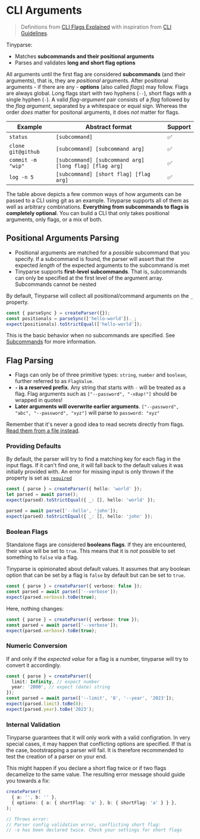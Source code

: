 # CLI Arguments

> Definitions from [CLI Flags Explained](https://oclif.io/blog/2019/02/20/cli-flags-explained) with inspiration from [CLI Guidelines](https://clig.dev/).

Tinyparse:

- Matches **subcommands and their positional arguments**
- Parses and validates **long and short flag options**

All arguments until the first flag are considered **subcommands** (and their arguments), that is, they are _positional_ arguments. After positional arguments - if there are any - **options** (also called _flags_) may follow. Flags are always global. Long flags start with two hyphens (`--`), short flags with a single hyphen (`-`). A valid _flag-argument_ pair consists of a _flag_ followed by the _flag argument_, separated by a whitespace or equal sign. Whereas the order _does_ matter for positonal arguments, it does _not_ matter for flags.

| Example            | Abstract format                                        | Support |
| ------------------ | ------------------------------------------------------ | ------- |
| `status`           | `[subcommand]`                                         | ✅      |
| `clone git@github` | `[subcommand] [subcommand arg]`                        | ✅      |
| `commit -m "wip"`  | `[subcommand] [subcommand arg] [long flag] [flag arg]` | ✅      |
| `log -n 5`         | `[subcommand] [short flag] [flag arg]`                 | ✅      |

The table above depicts a few common ways of how arguments can be passed to a CLI using git as an example. Tinyparse supports all of them as well as arbitrary combinations. **Everything from subcommands to flags is completely optional**. You can build a CLI that only takes positional arguments, only flags, or a mix of both.

## Positional Arguments Parsing

- Positional arguments are matched for a _possible_ subcommand that you specify. If a subcommand is found, the parser will assert that the expected _length_ of the expected arguments to the subcommand is met
- Tinyparse supports **first-level subcommands**. That is, subcommands can only be specified at the first level of the argument array. Subcommands cannot be nested

By default, Tinyparse will collect all positional/command arguments on the `_` property.

<!-- doctest: command arguments -->

```ts
const { parseSync } = createParser({});
const positionals = parseSync(['hello-world'])._;
expect(positionals).toStrictEqual(['hello-world']);
```

This is the basic behavior when no subcommands are specified. See [Subcommands](reference/subcommands.md) for more information.

## Flag Parsing

- Flags can only be of three primitive types: `string`, `number` and `boolean`, further referred to as `FlagValue`.
- **`-` is a reserved prefix**. Any string that starts with `-` will be treated as a flag. Flag arguments such as `["--password", "-x8ap!"]` should be wrapped in quotes!
- **Later arguments will overwrite earlier arguments**. `["--password", "abc", "--password", "xyz"]` will parse to `password: "xyz"`

Remember that it's never a good idea to read secrets directly from flags. [Read them from a file instead](https://clig.dev/#arguments-and-flags).

### Providing Defaults

By default, the parser will try to find a matching key for each flag in the input flags. If it can't find one, it will fall back to the default values it was initially provided with. An error for missing input is only thrown if the property is set as [`required`](reference/required-arguments.md)

<!-- doctest: flag arguments -->

```ts
const { parse } = createParser({ hello: 'world' });
let parsed = await parse();
expect(parsed).toStrictEqual({ _: [], hello: 'world' });

parsed = await parse(['--hello', 'john']);
expect(parsed).toStrictEqual({ _: [], hello: 'john' });
```

### Boolean Flags

Standalone flags are considered **booleans flags**. If they are encountered, their value will be set to `true`. This means that it is _not_ possible to set something to `false` via a flag.

Tinyparse is opinionated about default values. It assumes that any boolean option that can be set by a flag is `false` by default but can be set to `true`.

<!-- doctest: boolean flags 1 -->

```ts
const { parse } = createParser({ verbose: false });
const parsed = await parse(['--verbose']);
expect(parsed.verbose).toBe(true);
```

Here, nothing changes:

<!-- doctest: boolean flags 2 -->

```ts
const { parse } = createParser({ verbose: true });
const parsed = await parse(['--verbose']);
expect(parsed.verbose).toBe(true);
```

### Numeric Conversion

If and only if the _expected value_ for a flag is a number, tinyparse will try to convert it accordingly.

<!-- doctest: number conversion -->

```ts
const { parse } = createParser({
  limit: Infinity, // expect number
  year: '2000', // expect (date) string
});
const parsed = await parse(['--limit', '8', '--year', '2023']);
expect(parsed.limit).toBe(8);
expect(parsed.year).toBe('2023');
```

### Internal Validation

Tinyparse guarantees that it will only work with a valid configration. In very special cases, it may happen that conflicting options are specified. If that is the case, bootstrapping a parser will fail. It is therefore recommended to test the creation of a parser on your end.

This might happen if you declare a short flag twice or if two flags decamelize to the same value. The resulting error message should guide you towards a fix:

<!-- doctest: internal validation -->

```ts
createParser(
  { a: '', b: '' },
  { options: { a: { shortFlag: 'a' }, b: { shortFlag: 'a' } } },
);

// Throws error:
// Parser config validation error, conflicting short flag:
// -a has been declared twice. Check your settings for short flags
```
